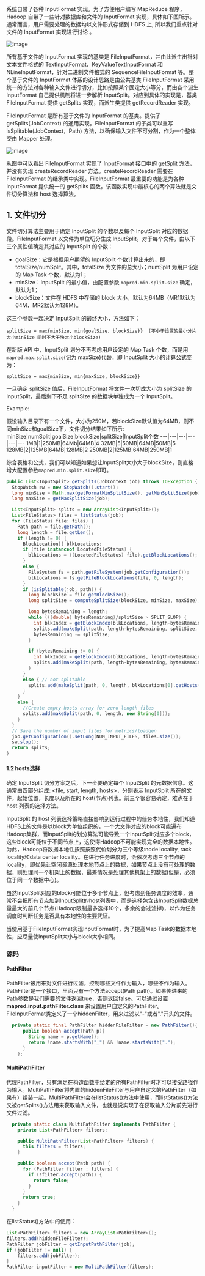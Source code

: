 系统自带了各种 InputFormat 实现。为了方便用户编写 MapReduce 程序，Hadoop 自带了一些针对数据库和文件的 InputFormat 实现，具体如下图所示。通常而言，用户需要处理的数据均以文件形式存储到 HDFS 上, 所以我们重点针对文件的 InputFormat 实现进行讨论 。

![image](http://img.blog.csdn.net/20170929151601227?watermark/2/text/aHR0cDovL2Jsb2cuY3Nkbi5uZXQvU3VubnlZb29uYQ==/font/5a6L5L2T/fontsize/400/fill/I0JBQkFCMA==/dissolve/70/gravity/SouthEast)

所有基于文件的 InputFormat 实现的基类是 FileInputFormat，并由此派生出针对文本文件格式的 TextInputFormat、KeyValueTextInputFormat 和 NLineInputFormat，针对二进制文件格式的 SequenceFileInputFormat 等。整个基于文件的 InputFormat 体系的设计思路是由公共基类 FileInputFormat 采用统一的方法对各种输入文件进行切分，比如按照某个固定大小等分，而由各个派生 InputFormat 自己提供机制将进一步解析 InputSplit。对应到具体的实现是，基类 FileInputFormat 提供 getSplits 实现，而派生类提供 getRecordReader 实现。

FileInputFormat 是所有基于文件的 InputFormat 的基类。提供了 getSplits(JobContext) 的通用实现。FileInputFormat 的子类可以重写 isSplitable(JobContext，Path) 方法，以确保输入文件不可分割，作为一个整体交由 Mapper 处理。

![image](http://img.blog.csdn.net/20170929152536726?watermark/2/text/aHR0cDovL2Jsb2cuY3Nkbi5uZXQvU3VubnlZb29uYQ==/font/5a6L5L2T/fontsize/400/fill/I0JBQkFCMA==/dissolve/70/gravity/SouthEast)

从图中可以看出 FileInputFormat 实现了 InputFormat 接口中的 getSplit 方法，并没有实现 createRecordReader 方法。createRecordReader 需要在 FileInputFormat 的继承类中实现。FileInputFormat 最重要的功能是为各种 InputFormat 提供统一的 getSplits 函数。该函数实现中最核心的两个算法就是文件切分算法和 host 选择算法。

## 1. 文件切分

文件切分算法主要用于确定 InputSplit 的个数以及每个 InputSplit 对应的数据段。FileInputFormat 以文件为单位切分生成 InputSplit。对于每个文件，由以下三个属性值确定其对应的 InputSplit 的个数：
- goalSize：它是根据用户期望的 InputSplit 个数计算出来的，即 totalSize/numSplit。其中，totalSize 为文件的总大小；numSplit 为用户设定的 Map Task 个数，默认为1；
- minSize：InputSplit 的最小值，由配置参数 `mapred.min.split.size` 确定，默认为1；
- blockSize：文件在 HDFS 中存储的 block 大小，默认为64MB（MR1默认为64M，MR2默认为128M）。

这三个参数一起决定 InputSplit 的最终大小，方法如下：
```
splitSize = max{minSize, min{goalSize, blockSize}}  (不小于设置的最小分片大小minSize 同时不大于块大小blockSize)
```
在新版 API 中，InputSplit 划分不再考虑用户设定的 Map Task 个数，而是用 `mapred.max.split.size`(记为 maxSize)代替，即 InputSplit 大小的计算公式变为：
```
splitSize = max{minSize, min{maxSize, blockSize}}
```
一旦确定 splitSize 值后，FileInputFormat 将文件一次切成大小为 splitSize 的 InputSplit，最后剩下不足 splitSize 的数据块单独成为一个 InputSplit。

Example:

假设输入目录下有一个文件，大小为250M，若blockSize默认值为64MB，则不同minSize和goalSize下，文件切分结果如下所示:
minSize|numSplit|goalSize|blockSize|splitSize|InputSplit个数
---|---|---|---|---|---
1MB|1|250MB|64Mb|64MB|4
32MB|5|50MB|64MB|50MB|5
128MB|2|125MB|64MB|128MB|2
250MB|2|125MB|64MB|250MB|1

综合表格和公式，我们可以知道如果想让InputSplit大小大于blockSize，则直接增大配置参数`mapred.min.split.size`即可。

```java
public List<InputSplit> getSplits(JobContext job) throws IOException {
  StopWatch sw = new StopWatch().start();
  long minSize = Math.max(getFormatMinSplitSize(), getMinSplitSize(job));
  long maxSize = getMaxSplitSize(job);

  List<InputSplit> splits = new ArrayList<InputSplit>();
  List<FileStatus> files = listStatus(job);
  for (FileStatus file: files) {
    Path path = file.getPath();
    long length = file.getLen();
    if (length != 0) {
      BlockLocation[] blkLocations;
      if (file instanceof LocatedFileStatus) {
        blkLocations = ((LocatedFileStatus) file).getBlockLocations();
      }
      else {
        FileSystem fs = path.getFileSystem(job.getConfiguration());
        blkLocations = fs.getFileBlockLocations(file, 0, length);
      }
      if (isSplitable(job, path)) {
        long blockSize = file.getBlockSize();
        long splitSize = computeSplitSize(blockSize, minSize, maxSize);

        long bytesRemaining = length;
        while (((double) bytesRemaining)/splitSize > SPLIT_SLOP) {
          int blkIndex = getBlockIndex(blkLocations, length-bytesRemaining);
          splits.add(makeSplit(path, length-bytesRemaining, splitSize, blkLocations[blkIndex].getHosts(), blkLocations[blkIndex].getCachedHosts()));
          bytesRemaining -= splitSize;
        }

        if (bytesRemaining != 0) {
          int blkIndex = getBlockIndex(blkLocations, length-bytesRemaining);
          splits.add(makeSplit(path, length-bytesRemaining, bytesRemaining, blkLocations[blkIndex].getHosts(), blkLocations[blkIndex].getCachedHosts()));
        }
      }
      else { // not splitable
        splits.add(makeSplit(path, 0, length, blkLocations[0].getHosts(), blkLocations[0].getCachedHosts()));
      }
    }
    else {
      //Create empty hosts array for zero length files
      splits.add(makeSplit(path, 0, length, new String[0]));
    }
  }
  // Save the number of input files for metrics/loadgen
  job.getConfiguration().setLong(NUM_INPUT_FILES, files.size());
  sw.stop();
  return splits;
}
```

#### 1.2 hosts选择

确定 InputSplit 切分方案之后，下一步要确定每个 InputSplit 的元数据信息。这通常由四部分组成: <file, start, length, hosts>，分别表示 InputSplit 所在的文件，起始位置，长度以及所在的 host(节点)列表。前三个很容易确定，难点在于 host 列表的选择方法。

InputSplit 的 host 列表选择策略直接影响到运行过程中的任务本地性，我们知道HDFS上的文件是以block为单位组织的，一个大文件对应的block可能遍布Hadoop集群，而InputSplit的划分算法可能导致一个InputSplit对应多个block，这些block可能位于不同节点上，这使得Hadoop不可能实现完全的数据本地性。为此，Hadoop将数据本地性按照按照代价划分为三个等级:node locality, rack locality和data center locality。在进行任务进度时，会依次考虑三个节点的locality，即优先让空闲资源处理本地节点上的数据，如果节点上没有可处理的数据，则处理同一个机架上的数据，最差情况是处理其他机架上的数据(但是，必须位于同一个数据中心)。

虽然InputSplit对应的block可能位于多个节点上，但考虑到任务调度的效率，通常不会把所有节点加到InputSplit的host列表中，而是选择包含该InputSplit数据总量最大的前几个节点(Hadoop限制最多选择10个，多余的会过滤掉)，以作为任务调度时判断任务是否具有本地性的主要凭证。

当使用基于FileInputFormat实现InputFormat时，为了提高Map Task的数据本地性，应尽量使InputSplit大小与block大小相同。


### 源码

#### PathFilter
PathFilter被用来对文件进行过滤，控制哪些文件作为输入，哪些不作为输入。PathFilter是一个接口，里面只有一个方法accept(Path path)。如果传进来的Path参数是我们需要的文件返回true，否则返回false。可以通过设置 **mapred.input.pathFilter.class** 来设置用户自定义的PathFilter。FileInputFormat类定义了一个hiddenFilter，用来过滤以"-"或者"."开头的文件。

```java
  private static final PathFilter hiddenFileFilter = new PathFilter(){
      public boolean accept(Path p){
        String name = p.getName();
        return !name.startsWith("_") && !name.startsWith(".");
      }
    };
```
#### MultiPathFilter

代理PathFilter，只有满足在构造函数中给定的所有PathFilter时才可以接受路径作为输入。MultiPathFilter将内置的hiddenFileFilter与用户自定义的PathFilter（如果有）组装一起。MultiPathFilter会在listStatus()方法中使用，而listStatus()方法又被getSplits()方法用来获取输入文件，也就是说实现了在获取输入分片前先进行文件过滤。


```java
  private static class MultiPathFilter implements PathFilter {
    private List<PathFilter> filters;

    public MultiPathFilter(List<PathFilter> filters) {
      this.filters = filters;
    }

    public boolean accept(Path path) {
      for (PathFilter filter : filters) {
        if (!filter.accept(path)) {
          return false;
        }
      }
      return true;
    }
  }
```
在listStatus()方法中的使用：

```java
List<PathFilter> filters = new ArrayList<PathFilter>();
filters.add(hiddenFileFilter);
PathFilter jobFilter = getInputPathFilter(job);
if (jobFilter != null) {
    filters.add(jobFilter);
}
PathFilter inputFilter = new MultiPathFilter(filters);
```
